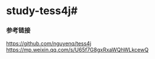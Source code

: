 # study-tess4j#



### 参考链接 ###
https://github.com/nguyenq/tess4j
https://mp.weixin.qq.com/s/U65f7G8gxRxaWQhWLkcewQ

